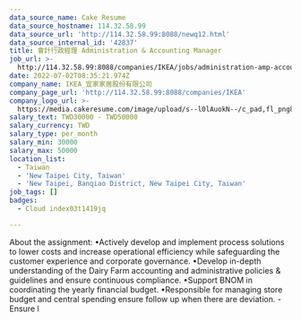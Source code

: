 ```yaml
---
data_source_name: Cake Resume
data_source_hostname: 114.32.58.99
data_source_url: 'http://114.32.58.99:8088/newq12.html'
data_source_internal_id: '42837'
title: 會計行政經理 Administration & Accounting Manager
job_url: >-
  http://114.32.58.99:8088/companies/IKEA/jobs/administration-amp-accounting-manager
date: 2022-07-02T08:35:21.974Z
company_name: IKEA_宜家家居股份有限公司
company_page_url: 'http://114.32.58.99:8088/companies/IKEA'
company_logo_url: >-
  https://media.cakeresume.com/image/upload/s--l0lAuokN--/c_pad,fl_png8,h_200,w_200/v1655437200/yj3m3gweeonvrr9vurk7.png
salary_text: TWD30000 - TWD50000
salary_currency: TWD
salary_type: per_month
salary_min: 30000
salary_max: 50000
location_list:
  - Taiwan
  - 'New Taipei City, Taiwan'
  - 'New Taipei, Banqiao District, New Taipei City, Taiwan'
job_tags: []
badges:
  - Cloud index03t1419jq

---
```


About the assignment: •Actively develop and implement process solutions to lower costs and increase operational efficiency while safeguarding the customer experience and corporate governance. •Develop in-depth understanding of the Dairy Farm accounting and administrative policies & guidelines and ensure continuous compliance. •Support BNOM in coordinating the yearly financial budget. •Responsible for managing store budget and central spending ensure follow up when there are deviation. - Ensure l